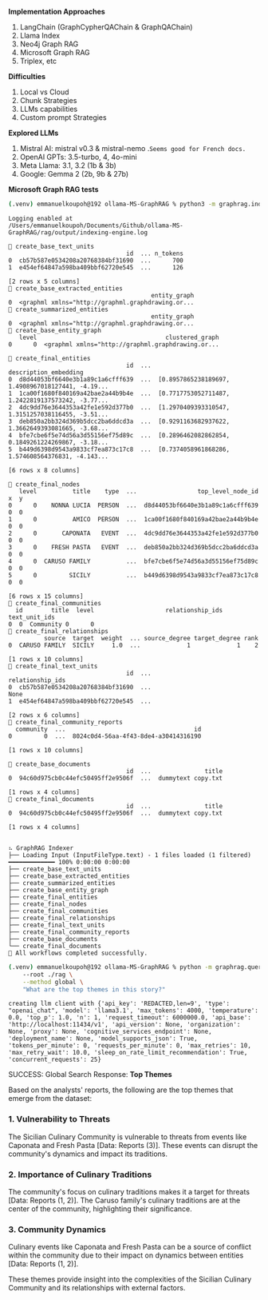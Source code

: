 **Implementation Approaches**

1. LangChain (GraphCypherQAChain & GraphQAChain)
1. Llama Index
1. Neo4j Graph RAG
1. Microsoft Graph RAG
1. Triplex, etc

**Difficulties**
1. Local vs Cloud
1. Chunk Strategies
1. LLMs capabilities
1. Custom prompt Strategies

**Explored LLMs**
1. Mistral AI: mistral v0.3 & mistral-nemo   .`Seems good for French docs.`
1. OpenAI GPTs: 3.5-turbo, 4, 4o-mini
1. Meta Llama: 3.1, 3.2 (1b & 3b)
1. Google: Gemma 2 (2b, 9b & 27b)

**Microsoft Graph RAG tests**

```bash
(.venv) emmanuelkoupoh@192 ollama-MS-GraphRAG % python3 -m graphrag.index --root ./rag
```

```plaintext
Logging enabled at 
/Users/emmanuelkoupoh/Documents/Github/ollama-MS-GraphRAG/rag/output/indexing-engine.log

🚀 create_base_text_units
                                 id  ... n_tokens
0  cb57b587e0534208a20768384bf31690  ...      700
1  e454ef64847a598ba409bbf62720e545  ...      126

[2 rows x 5 columns]
🚀 create_base_extracted_entities
                                        entity_graph
0  <graphml xmlns="http://graphml.graphdrawing.or...
🚀 create_summarized_entities
                                        entity_graph
0  <graphml xmlns="http://graphml.graphdrawing.or...
🚀 create_base_entity_graph
   level                                    clustered_graph
0      0  <graphml xmlns="http://graphml.graphdrawing.or...

🚀 create_final_entities
                                 id  ...                              description_embedding
0  d8d44053bf6640e3b1a89c1a6cfff639  ...  [0.8957865238189697, 1.4908967018127441, -4.19...
1  1ca00f1680f840169a42bae2a44b9b4e  ...  [0.7717753052711487, 1.2422819137573242, -3.77...
2  4dc9dd76e3644353a42fe1e592d377b0  ...  [1.2970409393310547, 1.3151257038116455, -3.51...
3  deb850a2bb324d369b5dcc2ba6ddcd3a  ...  [0.9291163682937622, 1.3662649393081665, -3.68...
4  bfe7cbe6f5e74d56a3d55156ef75d89c  ...  [0.2896462082862854, 0.1849261224269867, -3.18...
5  b449d6398d9543a9833cf7ea873c17c8  ...  [0.7374058961868286, 1.574608564376831, -4.143...

[6 rows x 8 columns]

🚀 create_final_nodes
   level          title    type  ...                 top_level_node_id  x  y
0      0    NONNA LUCIA  PERSON  ...  d8d44053bf6640e3b1a89c1a6cfff639  0  0
1      0          AMICO  PERSON  ...  1ca00f1680f840169a42bae2a44b9b4e  0  0
2      0       CAPONATA   EVENT  ...  4dc9dd76e3644353a42fe1e592d377b0  0  0
3      0    FRESH PASTA   EVENT  ...  deb850a2bb324d369b5dcc2ba6ddcd3a  0  0
4      0  CARUSO FAMILY          ...  bfe7cbe6f5e74d56a3d55156ef75d89c  0  0
5      0         SICILY          ...  b449d6398d9543a9833cf7ea873c17c8  0  0

[6 rows x 15 columns]
🚀 create_final_communities
  id        title  level                    relationship_ids                       text_unit_ids
0  0  Community 0      0    
🚀 create_final_relationships
          source  target  weight  ... source_degree target_degree rank
0  CARUSO FAMILY  SICILY     1.0  ...             1             1    2

[1 rows x 10 columns]
🚀 create_final_text_units
                                 id  ...                    relationship_ids
0  cb57b587e0534208a20768384bf31690  ...                                None
1  e454ef64847a598ba409bbf62720e545  ...  

[2 rows x 6 columns]
🚀 create_final_community_reports
  community  ...                                    id
0         0  ...  8024c0d4-56aa-4f43-8de4-a30414316190

[1 rows x 10 columns]

🚀 create_base_documents
                                 id  ...               title
0  94c60d975cb0c44efc50495ff2e9506f  ...  dummytext copy.txt

[1 rows x 4 columns]
🚀 create_final_documents
                                 id  ...               title
0  94c60d975cb0c44efc50495ff2e9506f  ...  dummytext copy.txt

[1 rows x 4 columns]


⠦ GraphRAG Indexer 
├── Loading Input (InputFileType.text) - 1 files loaded (1 filtered) ━━━━━━━━━━━━━ 100% 0:00:00 0:00:00
├── create_base_text_units
├── create_base_extracted_entities
├── create_summarized_entities
├── create_base_entity_graph
├── create_final_entities
├── create_final_nodes
├── create_final_communities
├── create_final_relationships
├── create_final_text_units
├── create_final_community_reports
├── create_base_documents
└── create_final_documents
🚀 All workflows completed successfully.
```

```bash
(.venv) emmanuelkoupoh@192 ollama-MS-GraphRAG % python -m graphrag.query \             
    --root ./rag \
    --method global \
    "What are the top themes in this story?"

```

```plaintext
creating llm client with {'api_key': 'REDACTED,len=9', 'type': "openai_chat", 'model': 'llama3.1', 'max_tokens': 4000, 'temperature': 0.0, 'top_p': 1.0, 'n': 1, 'request_timeout': 6000000.0, 'api_base': 'http://localhost:11434/v1', 'api_version': None, 'organization': None, 'proxy': None, 'cognitive_services_endpoint': None, 'deployment_name': None, 'model_supports_json': True, 'tokens_per_minute': 0, 'requests_per_minute': 0, 'max_retries': 10, 'max_retry_wait': 10.0, 'sleep_on_rate_limit_recommendation': True, 'concurrent_requests': 25}
```

SUCCESS: Global Search Response:
**Top Themes**

Based on the analysts' reports, the following are the top themes that emerge from the dataset:

### **1. Vulnerability to Threats**

The Sicilian Culinary Community is vulnerable to threats from events like Caponata and Fresh Pasta [Data: Reports (3)]. These events can disrupt the community's dynamics and impact its traditions.

### **2. Importance of Culinary Traditions**

The community's focus on culinary traditions makes it a target for threats [Data: Reports (1, 2)]. The Caruso family's culinary traditions are at the center of the community, highlighting their significance.

### **3. Community Dynamics**

Culinary events like Caponata and Fresh Pasta can be a source of conflict within the community due to their impact on dynamics between entities [Data: Reports (1, 2)].

These themes provide insight into the complexities of the Sicilian Culinary Community and its relationships with external factors.


